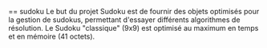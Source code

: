 == sudoku
Le but du projet Sudoku est de fournir des objets optimisés pour la gestion de sudokus, permettant d'essayer différents algorithmes de résolution.
Le Sudoku "classique" (9x9) est optimisé au maximum en temps et en mémoire (41 octets).